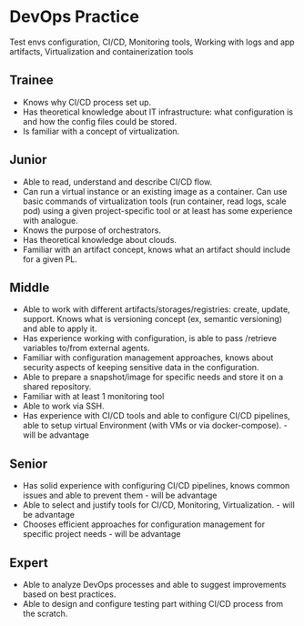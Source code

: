 # DevOps Practice
Test envs configuration, CI/CD, Monitoring tools, Working with logs and app artifacts, Virtualization and containerization tools
## Trainee
- Knows why CI/CD process set up.
- Has theoretical knowledge about IT infrastructure: what configuration is and how the config files could be stored.
- Is familiar with a concept of virtualization.
## Junior
- Able to read, understand and describe CI/CD flow.
- Can run a virtual instance or an existing image as a container. Can use basic commands of virtualization tools (run container, read logs, scale pod) using a given project-specific tool or at least has some experience with analogue.
- Knows the purpose of orchestrators.
- Has theoretical knowledge about clouds.
- Familiar with an artifact concept, knows what an artifact should include for a given PL.
## Middle
- Able to work with different artifacts/storages/registries: create, update, support. Knows what is versioning concept (ex, semantic versioning) and able to apply it.
- Has experience working with configuration, is able to pass /retrieve variables to/from external agents. 
- Familiar with configuration management approaches, knows about security aspects of keeping sensitive data in the configuration.
- Able to prepare a snapshot/image for specific needs and store it on a shared repository.
- Familiar with at least 1 monitoring tool 
- Able to work via SSH.
- Has experience with CI/CD tools and able to configure CI/CD pipelines, able to setup virtual Environment (with VMs or via docker-compose). - will be advantage
## Senior
- Has solid experience with configuring CI/CD pipelines, knows common issues and able to prevent them - will be advantage
- Able to select and justify tools for CI/CD, Monitoring, Virtualization. - will be advantage
- Chooses efficient approaches for configuration management for specific project needs - will be advantage
## Expert
- Able to analyze DevOps processes and able to suggest improvements based on best practices.
- Able to design and configure testing part withing CI/CD process from the scratch.